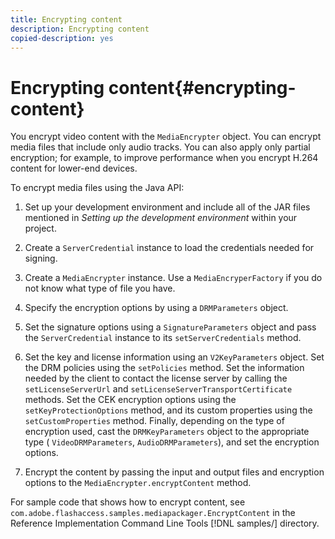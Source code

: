 ```yaml
---
title: Encrypting content
description: Encrypting content
copied-description: yes
---
```


# Encrypting content{#encrypting-content}

You encrypt video content with the `MediaEncrypter` object. You can encrypt media files that include only audio tracks. You can also apply only partial encryption; for example, to improve performance when you encrypt H.264 content for lower-end devices.

To encrypt media files using the Java API:

1. Set up your development environment and include all of the JAR files mentioned in *Setting up the development environment* within your project. 
1. Create a `ServerCredential` instance to load the credentials needed for signing. 
1. Create a `MediaEncrypter` instance. Use a `MediaEncryperFactory` if you do not know what type of file you have. 

1. Specify the encryption options by using a `DRMParameters` object. 
1. Set the signature options using a `SignatureParameters` object and pass the `ServerCredential` instance to its `setServerCredentials` method. 

1. Set the key and license information using an `V2KeyParameters` object. Set the DRM policies using the `setPolicies` method. Set the information needed by the client to contact the license server by calling the `setLicenseServerUrl` and `setLicenseServerTransportCertificate` methods. Set the CEK encryption options using the `setKeyProtectionOptions` method, and its custom properties using the `setCustomProperties` method. Finally, depending on the type of encryption used, cast the `DRMKeyParameters` object to the appropriate type ( `VideoDRMParameters`, `AudioDRMParameters`), and set the encryption options. 

1. Encrypt the content by passing the input and output files and encryption options to the `MediaEncrypter.encryptContent` method.

For sample code that shows how to encrypt content, see `com.adobe.flashaccess.samples.mediapackager.EncryptContent` in the Reference Implementation Command Line Tools [!DNL samples/] directory. 
